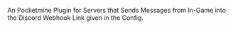 An Pocketmine Plugin for Servers that Sends Messages from In-Game into the Discord Webhook Link given in the Config.
